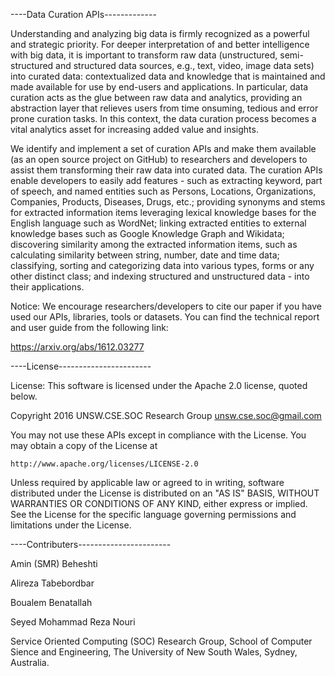 ----Data Curation APIs-------------

Understanding and analyzing big data is firmly recognized as a powerful and strategic priority. For deeper interpretation of and better intelligence with big data, it is important to transform raw data (unstructured, semi-structured and structured data sources, e.g., text, video, image data sets) into curated data: contextualized data and knowledge that is maintained and made available for use by end-users and applications. In particular, data curation acts as the glue between raw data and analytics, providing an abstraction layer that relieves users from time onsuming, tedious and error prone curation tasks. In this context, the data curation process becomes a vital analytics asset for increasing added value and insights. 

We identify and implement a set of curation APIs and make them available (as an open source project on GitHub) to researchers and developers to assist them transforming their raw data into curated data. The curation APIs enable developers to easily add features - such as extracting keyword, part of speech, and named entities such as Persons, Locations, Organizations, Companies, Products, Diseases, Drugs, etc.; providing synonyms and stems for extracted information items leveraging lexical knowledge bases for the English language such as WordNet; linking extracted entities to external knowledge bases such as Google Knowledge Graph and Wikidata; discovering similarity among the extracted information items, such as calculating similarity between string, number, date and time data; classifying, sorting and categorizing data into various types, forms or any other distinct class; and indexing structured and unstructured data - into their applications.


Notice: We encourage researchers/developers to cite our paper if you have used our APIs, libraries, tools or datasets. You can find the technical report and user guide from the following link:

https://arxiv.org/abs/1612.03277



----License-----------------------

License: This software is licensed under the Apache 2.0 license, quoted below.

Copyright 2016 UNSW.CSE.SOC Research Group
<unsw.cse.soc@gmail.com>

You may not use these APIs except in compliance with the License. You may obtain a copy of
the License at

    http://www.apache.org/licenses/LICENSE-2.0

Unless required by applicable law or agreed to in writing, software distributed under the License is distributed on an "AS IS" BASIS, WITHOUT WARRANTIES OR CONDITIONS OF ANY KIND, either express or implied. See the License for the specific language governing permissions and limitations under the License.

----Contributers-----------------------


Amin (SMR) Beheshti

Alireza Tabebordbar

Boualem Benatallah

Seyed Mohammad Reza Nouri

Service Oriented Computing (SOC) Research Group, School of Computer Sience and Engineering, The University of New South Wales, Sydney, Australia.

